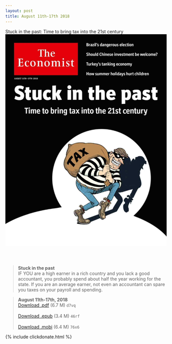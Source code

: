 ```yaml
---
layout: post
title: August 11th-17th 2018
---
```


<div class="message">
	Stuck in the past: Time to bring tax into the 21st century
</div>

<header class="xmas">
<div class="cover upload">
<img src="/public/img/the-economist/img_2018.08.11.jpg" />
</div>
</header>
<!--more-->

> **Stuck in the past** <br/>
IF YOU are a high earner in a rich country and you lack a good accountant, you probably spend about half the year working for the state. If you are an average earner, not even an accountant can spare you taxes on your payroll and spending.

> **August 11th-17th, 2018**<br/>
[Download .pdf](https://pan.baidu.com/s/1IYNumuczvmy5iFECl4qIfg) (6.7 M)
`d7vq` <br/><br/>
[Download .epub](https://pan.baidu.com/s/1G4Bfxfgs-YSXINqZpetH6g) (3.4 M)
`46rf` <br/><br/>
[Download .mobi](https://pan.baidu.com/s/1FJpyBVc4OzakkAd3b3udeA) (6.4 M)
`76x6`

{% include clickdonate.html %}
